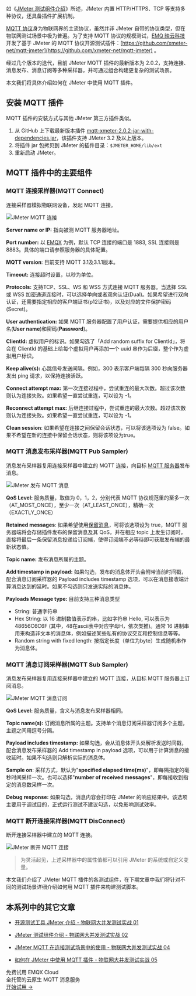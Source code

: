 如《[JMeter 测试组件介绍](https://www.emqx.com/zh/blog/introduction-to-jmeter-test-components)》所述，JMeter 内置 HTTP/HTTPS、TCP 等支持多种协议，还具备插件扩展机制。

[MQTT 协议](https://www.emqx.com/zh/mqtt)身为物联网界的主流协议，虽然并非 JMeter 自带的协议类型，但在物联网测试场景中极为普遍。为了支持 MQTT 协议的规模测试，[EMQ 映云科技](https://www.emqx.com/zh/about)开发了基于 JMeter 的 MQTT 协议开源测试插件：[https://github.com/xmeter-net/mqtt-jmeter](https://github.com/xmeter-net/mqtt-jmeter) 。

经过几个版本的迭代，目前 JMeter MQTT 插件的最新版本为 2.0.2，支持连接、消息发布、消息订阅等多种采样器，并可通过组合构建更复杂的测试场景。

本文我们将具体介绍如何在 JMeter 中使用 MQTT 插件。

## 安装 MQTT 插件

MQTT 插件的安装方式与其他 JMeter 第三方插件类似。

1. 从 GitHub 上下载最新版本插件 [mqtt-xmeter-2.0.2-jar-with-dependencies.jar](https://github.com/xmeter-net/mqtt-jmeter/releases/download/v2.0.2/mqtt-xmeter-2.0.2-jar-with-dependencies.jar)，该插件支持 JMeter 3.2 及以上版本。
2. 将插件 jar 包拷贝到 JMeter 的插件目录：`$JMETER_HOME/lib/ext`
3. 重新启动 JMeter。

## MQTT 插件中的主要组件

### MQTT 连接采样器(MQTT Connect)

连接采样器模拟物联网设备，发起 MQTT 连接。

![JMeter MQTT 连接](https://assets.emqx.com/images/ebd5536794031cd01db488838013cc27.png)

**Server name or IP:** 指向被测 MQTT 服务器地址。

**Port number:** 以 [EMQX](https://www.emqx.io/zh) 为例，默认 TCP 连接的端口是 1883, SSL 连接则是 8883。具体的端口请参照服务器的具体配置。

**MQTT version**: 目前支持 MQTT 3.1及3.1.1版本。

**Timeout:** 连接超时设置，以秒为单位。

**Protocols:** 支持TCP、SSL、WS 和 WSS 方式连接 MQTT 服务器。当选择 SSL 或 WSS 加密通道连接时，可以选择单向或者双向认证(Dual)。如果希望进行双向认证，还需要指定相应的客户端证书(p12证书)，以及对应的文件保护密码(Secret)。

**User authentication:** 如果 MQTT 服务器配置了用户认证，需要提供相应的用户名(**User name**)和密码(**Password**)。

**ClientId:** 虚拟用户的标识。如果勾选了「Add random suffix for ClientId」，将会在 ClientId 的基础上给每个虚拟用户再添加一个 uuid 串作为后缀，整个作为虚拟用户标识。

**Keep alive(s):** 心跳信号发送间隔。例如，300 表示客户端每隔 300 秒向服务器发出 ping 请求，以保持连接活跃。

**Connect attempt max:** 第一次连接过程中，尝试重连的最大次数。超过该次数则认为连接失败。如果希望一直尝试重连，可以设为 -1。

**Reconnect attempt max:** 后继连接过程中，尝试重连的最大次数。超过该次数则认为连接失败。如果希望一直尝试重连，可以设为 -1。

**Clean session**: 如果希望在连接之间保留会话状态，可以将该选项设为 false。如果不希望在新的连接中保留会话状态，则将该项设为true。

### MQTT 消息发布采样器(MQTT Pub Sampler)

消息发布采样器复用连接采样器中建立的 MQTT 连接，向目标 [MQTT 服务器](https://www.emqx.com/zh/mqtt/public-mqtt5-broker)发布消息。

![JMeter 发布 MQTT 消息](https://assets.emqx.com/images/71728f02bf2886a7ce5d1c15dbd66a2b.png)

**QoS Level:** 服务质量，取值为 0，1，2，分别代表 MQTT 协议规范里的至多一次（AT_MOST_ONCE），至少一次（AT_LEAST_ONCE），精确一次（EXACTLY_ONCE）

**Retained messages**: 如果希望使用[保留消息](https://www.emqx.com/zh/blog/message-retention-and-message-expiration-interval-of-emqx-mqtt5-broker)，可将该选项设为 true，MQTT 服务器端将会存储插件发布的保留消息及其 QoS，并在相应 topic 上发生订阅时，直接将最后一条保留消息投递给订阅端，使得订阅端不必等待即可获取发布端的最新状态值。

**Topic name:** 发布消息所属的主题。

**Add timestamp in payload:** 如果勾选，发布的消息体开头会附带当前时间戳，配合消息订阅采样器的 Payload includes timestamp 选项，可以在消息接收端计算消息达到的延时。如果不勾选则只发送实际的消息体。

**Payloads** **Message type:** 目前支持三种消息类型

- String: 普通字符串
- Hex String: 以 16 进制数值表示的串，比如字符串 Hello, 可以表示为 48656C6C6F (其中，48在ascii表中对应字母H，依次类推)。通常 16 进制串用来构造非文本的消息体，例如描述某些私有的协议交互和控制信息等等。
- Random string with fixed length: 按指定长度（单位为byte）生成随机串作为消息体。

### MQTT 消息订阅采样器(MQTT Sub Sampler)

消息发布采样器复用连接采样器中建立的 MQTT 连接，从目标 MQTT 服务器上订阅消息。

![JMeter MQTT 消息订阅](https://assets.emqx.com/images/d46ae48963d4690ecaaab85ec0f38e61.png)

**QoS Level:** 服务质量，含义与消息发布采样器相同。

**Topic name(s):** 订阅消息所属的主题。支持单个消息订阅采样器订阅多个主题，主题之间用逗号分隔。

**Payload includes timestamp:** 如果勾选，会从消息体开头处解析发送时间戳，配合消息发布采样器的 Add timestamp in payload 选项，可以用于计算消息的接收延时。如果不勾选则只解析实际的消息体。

**Sample on**: 采样方式，默认为"**specified elapsed time(ms)**"，即每隔指定的毫秒时间采样一次。也可以选择"**number of received messages**"，即每接收到指定的消息数采样一次。

**Debug response:** 如果勾选，消息内容会打印在 JMeter 的响应结果中。该选项主要用于调试目的，正式运行测试不建议勾选，以免影响测试效率。

### MQTT 断开连接采样器(MQTT DisConnect)

断开连接采样器中建立的 MQTT 连接。

![JMeter 断开 MQTT 连接](https://assets.emqx.com/images/9be500573f56629d38adab8e264bdbc2.png)

> 为灵活起见，上述采样器中的属性值都可以引用 JMeter 的系统或自定义变量。

本文我们介绍了 JMeter MQTT 插件的各测试组件，在下期文章中我们将针对不同的测试场景详细介绍如何用 MQTT 插件来构建测试脚本。

## 本系列中的其它文章

- [开源测试工具 JMeter 介绍 - 物联网大并发测试实战 01](https://www.emqx.com/zh/blog/introduction-to-the-open-source-testing-tool-jmeter)
 
- [JMeter 测试组件介绍 - 物联网大并发测试实战 02](https://www.emqx.com/zh/blog/introduction-to-jmeter-test-components)

- [JMeter MQTT 在连接测试场景中的使用 - 物联网大并发测试实战 04](https://www.emqx.com/zh/blog/test-mqtt-connection-with-jmeter)

- [如何在 JMeter 中使用 MQTT 插件 - 物联网大并发测试实战 05](https://www.emqx.com/zh/blog/the-use-of-jmeter-mqtt-in-subscription-and-publishing-test-scenarios)


<section class="promotion">
    <div>
        免费试用 EMQX Cloud
        <div class="is-size-14 is-text-normal has-text-weight-normal">全托管的云原生 MQTT 消息服务</div>
    </div>
    <a href="https://accounts-zh.emqx.com/signup?continue=https://cloud.emqx.com/console/deployments/0?oper=new" class="button is-gradient px-5">开始试用 →</a >
</section>
